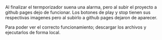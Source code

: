 Al finalizar el termporizador suena una alarma, pero al subir el proyecto a github pages dejo de funcionar.
Los botones de play y stop tienen sus respectivas imagenes pero al subirlo a github pages dejaron de aparecer.

Para poder ver el correcto funcionamiento; descargar los archivos y ejecutarlos de forma local.
